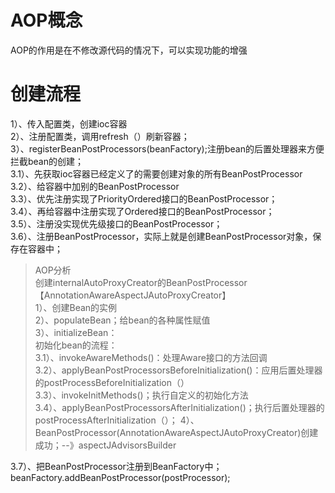 # AOP概念
AOP的作用是在不修改源代码的情况下，可以实现功能的增强

# 创建流程
1）、传入配置类，创建ioc容器  
2）、注册配置类，调用refresh（）刷新容器；  
3）、registerBeanPostProcessors(beanFactory);注册bean的后置处理器来方便拦截bean的创建；  
3.1）、先获取ioc容器已经定义了的需要创建对象的所有BeanPostProcessor  
3.2）、给容器中加别的BeanPostProcessor  
3.3）、优先注册实现了PriorityOrdered接口的BeanPostProcessor；  
3.4）、再给容器中注册实现了Ordered接口的BeanPostProcessor；  
3.5）、注册没实现优先级接口的BeanPostProcessor；  
3.6）、注册BeanPostProcessor，实际上就是创建BeanPostProcessor对象，保存在容器中；  
> AOP分析  
> 创建internalAutoProxyCreator的BeanPostProcessor【AnnotationAwareAspectJAutoProxyCreator】  
> 1）、创建Bean的实例  
> 2）、populateBean；给bean的各种属性赋值  
> 3）、initializeBean：  
>   初始化bean的流程：  
>   3.1）、invokeAwareMethods()：处理Aware接口的方法回调  
>   3.2）、applyBeanPostProcessorsBeforeInitialization()：应用后置处理器的postProcessBeforeInitialization（）  
>   3.3）、invokeInitMethods()；执行自定义的初始化方法  
>   3.4）、applyBeanPostProcessorsAfterInitialization()；执行后置处理器的postProcessAfterInitialization（）；
> 4）、BeanPostProcessor(AnnotationAwareAspectJAutoProxyCreator)创建成功；--》aspectJAdvisorsBuilder

3.7）、把BeanPostProcessor注册到BeanFactory中；beanFactory.addBeanPostProcessor(postProcessor);  


